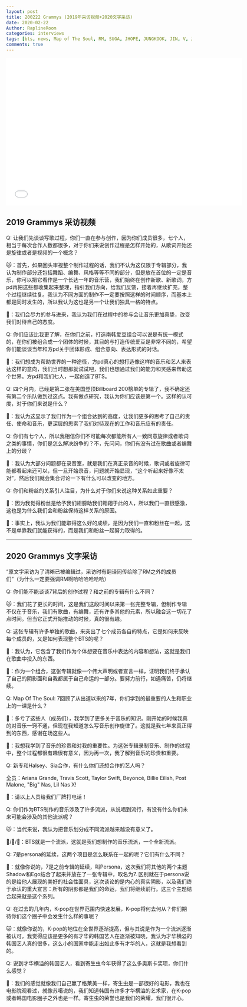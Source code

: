 ```yaml
---
layout: post
title: 200222 Grammys (2019年采访视频+2020文字采访)
date: 2020-02-22
Author: RaplineRoom
categories: interviews
tags: [bts, news, Map of The Soul, RM, SUGA, JHOPE, JUNGKOOK, JIN, V, JIMIN, 金南俊, 闵玧其, 郑号锡, 金硕珍, 朴智旻, 金泰亨, 田柾国, 新闻, 7, Interviews, 采访]
comments: true
---
```




<iframe width='640' height='400' frameborder='0' allowfullscreen src='//player.ooyala.com/static/v4/stable/4.20.7/skin-plugin/iframe.html?ec=NjNzc4ZzE6uGCpLdiTEU9yUMIiGMULO4&pbid=YjlhZDY1YzdkZDhlMGEzN2ZiMWU4OWI3&pcode=JldmY6KL4Ufi6F7wGSY0m3nayjID'></iframe>

## 2019 Grammys 采访视频

Q: 让我们先谈谈写歌过程，你们一直在参与创作，因为你们成员很多，七个人，相当于每次合作人数都很多，对于你们来说创作过程是怎样开始的，从歌词开始还是旋律或者是视频的一个概念？

🐱：首先，如果回头审视整个制作过程的话，我们不认为这仅限于专辑部分，我认为制作部分还包括舞蹈、编舞、风格等等不同的部分，但是放在首位的一定是音乐，你可以把它看作是一个长达一年的音乐营，我们始终在创作新歌、新歌词，方pd再把这些都收集起来整理，指引我们方向，给我们反馈，接着再继续扩充，整个过程继续往复。我认为不同方面的制作不一定要按照这样的时间顺序，而基本上都是同时发生的，所以我认为这也是另一个让我们独具一格的特点。

🦌：我们会尽力的参与进来，我认为我们在过程中的参与会让音乐更加真挚，改变我们对待自己的态度。

Q: 你们应该比我更了解，在你们之前，打造南韩爱豆组合可以说是有统一模式的，在你们被组合成一个团体的时候，其目的与打造传统爱豆是非常不同的，希望你们能谈谈当年和方pd关于团体形成、组合意向、表达形式的对话。

🐨：我们想成为帮助世界的一种途径，方pd真心的想打造像这样的音乐和艺人来表达这样的意向，我们当时想那就试试吧，我们也想通过我们的能力和灵感来帮助这个世界。方pd和我们七人，一起创造了BTS。

Q: 四个月内，已经是第二张在美国登顶Billboard 200榜单的专辑了，我不确定还有第二个乐队做到过这点。我有做点研究，我认为你们应该是第一个。这样的认可度，对于你们来说是什么？

🐰：我认为这显示了我们作为一个组合达到的高度，让我们更多的思考了自己的责任、使命和音乐，更深层的思索了我们对待现在的工作和音乐应有的责任。

Q: 你们有七个人，所以我相信你们不可能每次都能所有人一致同意旋律或者歌词之类的事情，你们是怎么解决纷争的？不，先问问，你们有没有过在歌曲或者编舞上的分歧？

🐤：我认为大部分问题都在录音室，就是我们在真正录音的时候，歌词或者旋律可能都看起来还可以，但一旦开始录音，问题就开始显现，“这个听起来好像不太对”，然后我们就会集合讨论一下有什么可以改变的地方。

Q: 你们和粉丝的关系引人注目，为什么对于你们来说这种关系如此重要？

🐯：因为我觉得粉丝是给予我们翅膀助我们翱翔于此的人，所以我们一直很感激，这也是为什么我们会和粉丝保持这样关系的原因。

🦙：事实上，我认为我们能取得这么好的成绩，是因为我们一直和粉丝在一起，这不是单靠我们就能获得的，而是我们和粉丝一起努力取得的。

----------

## 2020 Grammys 文字采访

“原文字采访为了清晰已被编辑过，采访时有翻译同传给除了RM之外的成员们”（为什么一定要强调RM啊哈哈哈哈哈哈）

Q: 你们能不能谈谈7背后的创作过程？和之前的专辑有什么不同？

🐱：我们花了更长的时间，这是我们这段时间以来第一张完整专辑，但制作专辑不仅在于音乐，我们有歌曲，有编舞，还有许多其他的元素，所以融合这一切花了点时间。但当它正式开始推动的时候，真的很有趣。

Q: 这张专辑有许多单独的歌曲，来突出了七个成员各自的特点，它是如何来反映每个成员的，又是如何表现整个BTS的呢？

🐰：我认为，它包含了我们作为个体想要在音乐中表达的内容和想法，这就是我们在歌曲中投入的东西。

🐨：作为一个组合，这张专辑就像一个伟大声明或者宣言一样，证明我们终于承认了自己的阴影面和自我都属于自己命运的一部分。要努力前行，如遇痛苦，仍将继续。

Q: Map Of The Soul: 7回顾了从出道以来的7年，你们学到的最重要的人生和职业上的一课是什么？

🦙：多亏了这些人（成员们），我学到了更多关于音乐的知识。刚开始的时候我真的对音乐一窍不通，但现在我知道怎么写音乐创作旋律了。这就是我七年来真正得到的东西，感谢在场这些人。

🐰：我想我学到了音乐的珍贵和对我的重要性。为这张专辑录制音乐、制作的过程中，整个过程都很有趣很有意义，因为再一次，我了解到音乐的珍贵和重要。

Q: 新专和Halsey、Sia合作，有什么你们还想合作的艺人吗？

全员：Ariana Grande, Travis Scott, Taylor Swift, Beyoncé, Billie Eilish, Post Malone, "Big" Nas, Lil Nas X!

🐨：请以上人员给我们厂牌打电话！

Q: 你们作为BTS制作的音乐涉及了许多流派，从说唱到流行，有没有什么你们未来可能会涉及的其他流派呢？

🐱：当代来说，我认为把音乐划分成不同流派越来越没有意义了。

🐰/🐯/🦌：BTS就是一个流派，这就是我们想制作的音乐流派，一个全新流派。

Q: 7是persona的延续，这两个项目是怎么联系在一起的呢？它们有什么不同？

🐨：就像你说的，7是之前专辑的延续，叫Persona，这次我们将其他的两个主题Shadow和Ego结合了起来并放在了一张专辑中，取名为7. 区别就在于persona说的是给他人展现的美好的社会性面具，这次谈论的是内心的真实阴影，以及我们终于承认的重大宣言：所有的阴影都是我们的命运，我们将继续前行。这三个主题结合起来就是这个系列。

Q: 在过去的几年内，K-pop在世界范围内快速发展，K-pop将何去何从？你们期待你们这个圈子中会发生什么样的事呢？

🐱：就像你说的，K-pop的地位在全世界逐渐提高，但与其说是作为一个流派逐渐被认可，我觉得应该是更多的有才华的韩国艺人在逐渐被知晓，我认为才华横溢的韩国艺人真的很多，这么小的国家中能走出如此多有才华的人，这就是我想看到的。

Q: 说到才华横溢的韩国艺人，看到寄生虫今年获得了这么多奥斯卡奖项，你们什么感觉？

🐨：我们的感觉就像我们自己赢了格莱美一样，寄生虫是一部很好的电影，我也在电影院观看过，就像苏噶说的，我们知道韩国有许多才华横溢的艺术家，在K-pop或者韩国电影圈子之外也是一样。寄生虫的荣誉也是我们的荣耀，我们很开心。